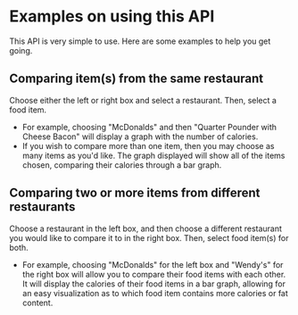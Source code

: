 # Examples on using this API

This API is very simple to use. Here are some examples to help you get going.

## Comparing item(s) from the same restaurant

Choose either the left or right box and select a restaurant. Then, select a food item.

- For example, choosing "McDonalds" and then "Quarter Pounder with Cheese Bacon" will display a graph
  with the number of calories.
- If you wish to compare more than one item, then you may choose as many items as you'd like. The graph
  displayed will show all of the items chosen, comparing their calories through a bar graph.

## Comparing two or more items from different restaurants

Choose a restaurant in the left box, and then choose a different restaurant you would like to compare it to in the right box. Then, select food item(s) for both.

- For example, choosing "McDonalds" for the left box and "Wendy's" for the right box will allow you to compare their
  food items with each other. It will display the calories of their food items in a bar graph, allowing for an easy visualization as to which food item contains more calories or fat content.
